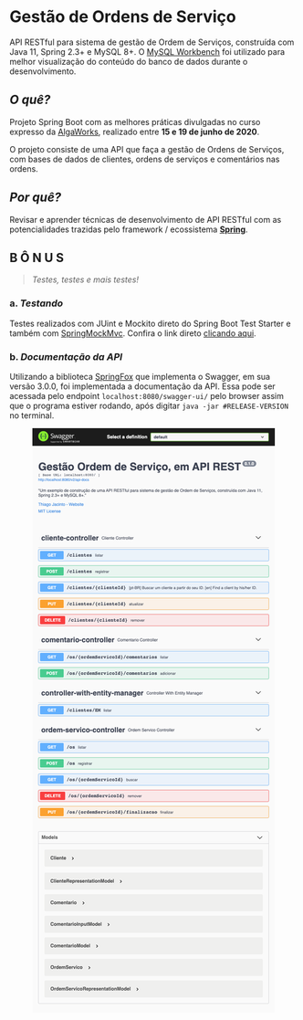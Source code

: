 # Gestão de Ordens de Serviço

API RESTful para sistema de gestão de Ordem de Serviços, construída com Java 11, Spring 2.3+ e MySQL 8+. O [MySQL Workbench](https://dev.mysql.com/downloads/workbench/) foi utilizado para melhor visualização do conteúdo do banco de dados durante o desenvolvimento.

## ***O quê?***

Projeto Spring Boot com as melhores práticas divulgadas no curso expresso da [AlgaWorks](https://github.com/algaworks/curso-spring-rest-para-iniciantes), realizado entre **15 e 19 de junho de 2020**. 

O projeto consiste de uma API que faça a gestão de Ordens de Serviços, com bases de dados de clientes, ordens de serviços e comentários nas ordens.

## ***Por quê?***

Revisar e aprender técnicas de desenvolvimento de API RESTful com as potencialidades trazidas pelo framework / ecossistema [**Spring**](https://spring.io/quickstart).

## B Ô N U S

> *Testes, testes e mais testes!*
### a. _Testando_

Testes realizados com JUint e Mockito direto do Spring Boot Test Starter e também com [SpringMockMvc](https://mvnrepository.com/artifact/io.rest-assured/spring-mock-mvc). Confira o link direto [clicando aqui](https://github.com/thiagojacinto/ordem-de-servico-spring-restful/tree/master/os-api/src/test/java/com/thiagojacinto/osrestapi).

### b. _Documentação da API_

Utilizando a biblioteca [SpringFox](http://springfox.github.io/springfox/docs/current/#configuring-springfox) que implementa o Swagger, em sua versão 3.0.0, foi implementada a documentação da API. Essa pode ser acessada pelo endpoint `localhost:8080/swagger-ui/` pelo browser assim que o programa estiver rodando, após digitar `java -jar #RELEASE-VERSION` no terminal.

<p align="center">
  <img src="https://github.com/thiagojacinto/ordem-de-servico-spring-restful/blob/master/swagger-ui-output.png?raw=true" alt="Swagger-UI printscreen"/>
</p>
